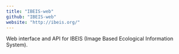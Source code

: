 ```yaml
---
title: "IBEIS-web"
github: "IBEIS-web"
website: "http://ibeis.org/"
---
```


Web interface and API for IBEIS (Image Based Ecological Information System).
